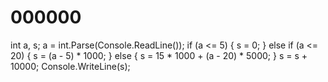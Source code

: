 # 000000
int a, s;
            a = int.Parse(Console.ReadLine());
            if (a <= 5)
            {
                s = 0;
            }
            else if (a <= 20)
            {
                s = (a - 5) * 1000;
            }
            else
            {
                s = 15 * 1000 + (a - 20) * 5000;
            }
            s = s + 10000;
            Console.WriteLine(s);
